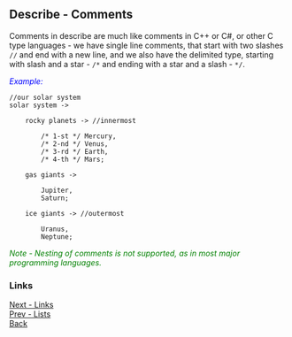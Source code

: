 ## Describe - Comments

Comments in describe are much like comments in C++ or C#, or other C type languages - we have single line comments, that start with two slashes ```//``` and end with a new line, and we also have the delimited type, starting with slash and a star - ```/*``` and ending with a star and a slash - ```*/```.

<span style="color:blue">_Example:_</span>
```
//our solar system
solar system ->

	rocky planets -> //innermost

		/* 1-st */ Mercury,
		/* 2-nd */ Venus,
		/* 3-rd */ Earth,
		/* 4-th */ Mars;

	gas giants ->

		Jupiter,
		Saturn;

	ice giants -> //outermost

		Uranus,
		Neptune;
```

<span style="color:green">_Note - Nesting of comments is not supported, as in most major programming languages._</span>

### Links
[Next - Links](./Links.md)<br>
[Prev - Lists](./Lists.md)<br>
[Back](../Home.md)